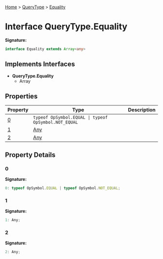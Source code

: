 [Home](../../../index.md) &gt; [QueryType](../../querytype.md) &gt; [Equality](./equality.md)

# Interface QueryType.Equality


<b>Signature:</b>

```typescript
interface Equality extends Array<any> 
```

## Implements Interfaces

- <b>QueryType.Equality</b>
    - Array

## Properties

|  Property | Type | Description |
|  --- | --- | --- |
|  [0](./equality.md#0-property) | `typeof OpSymbol.EQUAL \| typeof OpSymbol.NOT_EQUAL` |  |
|  [1](./equality.md#1-property) | [Any](../types/any.md) |  |
|  [2](./equality.md#2-property) | [Any](../types/any.md) |  |

## Property Details

<a id="0-property"></a>

### 0

<b>Signature:</b>

```typescript
0: typeof OpSymbol.EQUAL | typeof OpSymbol.NOT_EQUAL;
```

<a id="1-property"></a>

### 1

<b>Signature:</b>

```typescript
1: Any;
```

<a id="2-property"></a>

### 2

<b>Signature:</b>

```typescript
2: Any;
```
